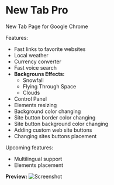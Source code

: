 # New Tab Pro
New Tab Page for Google Chrome

Features:
- Fast links to favorite websites
- Local weather
- Currency converter
- Fast voice search
- **Backgrouns Effects:**
  - Snowfall
  - Flying Through Space
  - Clouds
- Control Panel
- Elements resizing
- Background color changing
- Site button border color changing
- Site button background color changing
- Adding custom web site buttons
- Changing sites buttons placement

Upcoming features:
- Multilingual support
- Elements placement

**Preview:**
![Screenshot](http://image.prntscr.com/image/20f197fab0434dc0bd75118cfa504444.png)
